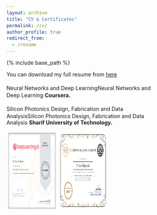 ```yaml
---
layout: archive
title: "CV & Certificates"
permalink: /cv/
author_profile: true
redirect_from:
  - /resume
---
```


{% include base_path %}

You can download my full resume from [here](https://github.com/ErfanDejband/ErfanDejband.github.io/files/10553519/CV_Erfan_Dejband_latexe_.pdf)

<style>
* {
  box-sizing: border-box;
}

.column {
  float: left;
  width: 33.33%;
  padding: 5px;
}

/* Clearfix (clear floats) */
.row::after {
  content: "";
  clear: both;
  display: table;
}
</style>
<p><i class="fas fa-award" style="color:#FFD700;font-size:20px"></i>  Neural Networks and Deep LearningNeural Networks and Deep Learning <b> Coursera. </b></p>
<p><i class="fas fa-award" style="color:#FFD700;font-size:20px"></i> Silicon Photonics Design, Fabrication and Data AnalysisSilicon Photonics Design, Fabrication and Data Analysis <b> Sharif University of Technology. </b></p>
<div class="row">
  <div class="column">
    <img width="300" height="200" src="https://github.com/ErfanDejband/ErfanDejband.github.io/blob/master/images/Screenshot%202023-02-17%20130409.png?raw=true">
  </div>
  <div class="column">
    <img width="300" height="200" src="https://github.com/ErfanDejband/ErfanDejband.github.io/blob/master/images/Screenshot%202023-02-17%20130357.png?raw=true">
  </div>
  <div class="column">
    
  </div>
</div>
